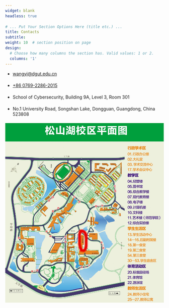 ```yaml
---
widget: blank
headless: true

# ... Put Your Section Options Here (title etc.) ...
title: Contacts
subtitle:
weight: 10  # section position on page
design:
  # Choose how many columns the section has. Valid values: 1 or 2.
  columns: '1'
---
```


<section id="contact" class="home-section wg-contact">
    <div class="home-section-bg"></div>
    <div class="container">
        <div class="row justify-content-center">
            <div class="col-12">
                <ul class="fa-ul">
                    <li style="margin-bottom: 20px;">
                        <i class="fa-li fas fa-envelope fa-2x" aria-hidden="true"></i>
                        <span id="person-email">
                            <a href="mailto:wangyi@dgut.edu.cn">wangyi@dgut.edu.cn</a>
                        </span>
                    </li>
                    <li style="margin-bottom: 20px;">
                        <i class="fa-li fas fa-phone fa-2x" aria-hidden="true"></i>
                        <span id="person-telephone">
                            <a href="tel:+86%200769-2286-2015">+86 0769-2286-2015</a>
                        </span>
                    </li>
                    <li style="margin-bottom: 20px;">
                        <i class="fa-li fas fa-compass fa-2x" aria-hidden="true"></i>
                        <span>School of Cybersecurity, Building 9A, Level 3, Room 301</span>
                    </li>
                    <li style="margin-bottom: 20px;">
                        <i class="fa-li fas fa-map-marker fa-2x" aria-hidden="true"></i>
                        <span id="person-address">No.1 University Road, Songshan Lake, Dongguan, Guangdong, China 523808</span>
                    </li>
                </ul>
            </div>
            <div>
                <img src="map.jpg">
            </div>
        </div>
    </div>
</section> 